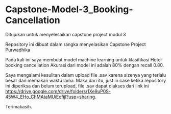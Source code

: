 # Capstone-Model-3_Booking-Cancellation
Ditujukan untuk menyelesaikan capstone project modul 3

Repository ini dibuat dalam rangka menyelasikan Capstone Project Purwadhika

Pada kali ini saya membuat model machine learning untuk klasifikasi Hotel booking cancellation
Akurasi dari model ini adalah 80% dengan recall 0.80. 

Saya mengalami kesulitan dalam upload file .sav karena sizenya yang terlalu besar dan memakan waktu lama. Maka dari itu, just in case ketika repository ini diperiksa dan belum terupload, file .sav dapat diakses dari link ini https://drive.google.com/drive/folders/1Xe9uP0S-45W4_EHo_ChMAtaMUiEcfijl?usp=sharing.

Terimakasih.
